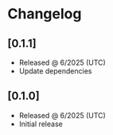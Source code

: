 # Changelog

## [0.1.1]

- Released @ 6/2025 (UTC)
- Update dependencies

## [0.1.0]

- Released @ 6/2025 (UTC)
- Initial release
